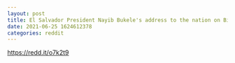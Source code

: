 ```yaml
--- 
layout: post 
title: El Salvador President Nayib Bukele's address to the nation on Bitcoin law (Turn on closed captions > Go to settings and use auto-translate) 
date: 2021-06-25 1624612378 
categories: reddit 
--- 
```

https://redd.it/o7k2t9
